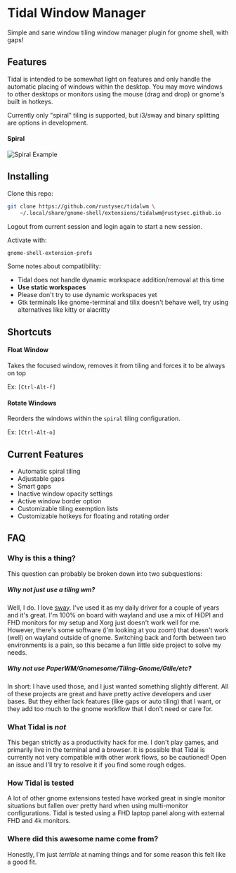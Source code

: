 # Tidal Window Manager
Simple and sane window tiling window manager plugin for gnome shell, with gaps!

## Features
Tidal is intended to be somewhat light on features and only handle the automatic
placing of windows within the desktop. You may move windows to other desktops or
monitors using the mouse (drag and drop) or gnome's built in hotkeys.

Currently only "spiral" tiling is supported, but i3/sway and binary splitting are
options in development.

#### Spiral
![Spiral Example](https://i.imgur.com/i99CRxU.gif)

## Installing
Clone this repo:
```sh
git clone https://github.com/rustysec/tidalwm \
    ~/.local/share/gnome-shell/extensions/tidalwm@rustysec.github.io
```

Logout from current session and login again to start a new session.

Activate with:
```sh
gnome-shell-extension-prefs
```
Some notes about compatibility:
- Tidal does not handle dynamic workspace addition/removal at this time
- **Use static workspaces**
- Please don't try to use dynamic workspaces yet
- Gtk terminals like gnome-terminal and tilix doesn't behave well, try using alternatives like kitty or alacritty

## Shortcuts
#### Float Window
Takes the focused window, removes it from tiling and forces it to be always on top

Ex: `[Ctrl-Alt-f]`

#### Rotate Windows
Reorders the windows within the `spiral` tiling configuration.

Ex: `[Ctrl-Alt-o]`

## Current Features
* Automatic spiral tiling
* Adjustable gaps
* Smart gaps
* Inactive window opacity settings
* Active window border option
* Customizable tiling exemption lists
* Customizable hotkeys for floating and rotating order

## FAQ
### Why is this a thing?
This question can probably be broken down into two subquestions:

##### Why not just use a tiling wm?
Well, I do. I love [sway](https://github.com/swaywm/sway). I've used it as my daily driver for a couple of years and it's great.
I'm 100% on board with wayland and use a mix of HiDPI and FHD monitors for my setup and 
Xorg just doesn't work well for me. However, there's some software (i'm looking at you
zoom) that doesn't work (well) on wayland outside of gnome. Switching back and forth between
two environments is a pain, so this became a fun little side project to solve my needs.

##### Why not use PaperWM/Gnomesome/Tiling-Gnome/Gtile/etc?
In short: I have used those, and I just wanted something slightly different. All of these
projects are great and have pretty active developers and user bases. But they either lack
features (like gaps or auto tiling) that I want, or they add too much to the gnome workflow
that I don't need or care for.

### What Tidal is _not_
This began strictly as a productivity hack for me. I don't play games, and primarily
live in the terminal and a browser. It is possible that Tidal is currently not very
compatible with other work flows, so be cautioned! Open an issue and I'll try to 
resolve it if you find some rough edges.

### How Tidal is tested
A lot of other gnome extensions tested have worked great in single monitor situations
but fallen over pretty hard when using multi-monitor configurations. Tidal is tested using a FHD 
laptop panel along with external FHD and 4k monitors.

### Where did this awesome name come from?
Honestly, I'm just _terrible_ at naming things and for some reason this felt like a
good fit.
